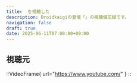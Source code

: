 ```yaml
---
title:  を視聴した
description: Droidkaigiの登壇「」の視聴備忘録です。
navigation: false
draft: true
date: 2025-06-11T07:00:00+09:00
---
```


## 視聴元

::VideoFrame{ url="https://www.youtube.com/" }
::


